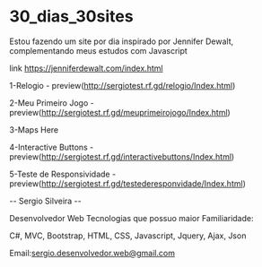 # 30_dias_30sites

Estou fazendo um site por dia inspirado por Jennifer Dewalt,
complementando meus estudos com Javascript

link https://jenniferdewalt.com/index.html

1-Relogio - preview(http://sergiotest.rf.gd/relogio/Index.html)

2-Meu Primeiro Jogo - preview(http://sergiotest.rf.gd/meuprimeirojogo/Index.html)

3-Maps Here

4-Interactive Buttons - preview(http://sergiotest.rf.gd/interactivebuttons/Index.html)

5-Teste de Responsividade - preview(http://sergiotest.rf.gd/testederesponvidade/Index.html)

-- Sergio Silveira --

Desenvolvedor Web 
Tecnologias que possuo maior Familiaridade:

C#,
MVC,
Bootstrap,
HTML,
CSS,
Javascript,
Jquery,
Ajax,
Json

Email:sergio.desenvolvedor.web@gmail.com
